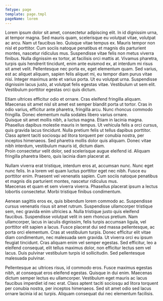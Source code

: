 ```yaml
---
fmtype: page
template: page.tmpl
pageName: lorem
---
```


Lorem ipsum dolor sit amet, consectetur adipiscing elit. In id dignissim 
urna, at tempor magna. Sed mauris quam, scelerisque eu volutpat vitae, 
volutpat ac arcu. Nam ut faucibus leo. Quisque vitae tempus ex. Mauris 
tempor non nisl et porttitor. Cum sociis natoque penatibus et magnis dis 
parturient montes, nascetur ridiculus mus. Suspendisse vitae felis non 
metus viverra finibus. Nulla dignissim ex tortor, at facilisis orci 
mattis at. Vivamus pharetra, turpis quis hendrerit tincidunt, enim ante 
euismod ex, at interdum mi risus sit amet velit. Pellentesque nec porta 
ex, eget elementum quam. Sed varius, est ac aliquet aliquam, sapien felis 
aliquet mi, eu tempor diam purus vitae nisi. Integer maximus ante et 
varius porta. Ut eu volutpat urna. Suspendisse dignissim lacus justo, at 
volutpat felis egestas vitae. Vestibulum ut sem elit. Vestibulum 
porttitor egestas orci quis dictum.

Etiam ultrices efficitur odio et ornare. Cras eleifend fringilla aliquam. 
Maecenas sit amet nisl sit amet est semper blandit porta ut tortor. Cras 
in odio varius, efficitur ante pharetra, fringilla arcu. Nunc rhoncus 
commodo fringilla. Donec elementum nulla sodales libero varius ornare.  
Quisque sit amet mollis nibh, a luctus magna. Etiam in lacinia magna.  
Phasellus dapibus molestie mauris in tempus. Ut vehicula felis a orci 
cursus, quis gravida lacus tincidunt. Nulla pretium felis ut tellus 
dapibus porttitor. Class aptent taciti sociosqu ad litora torquent per 
conubia nostra, per inceptos himenaeos. Sed pharetra mollis dolor quis 
aliquam. Donec vitae nibh interdum, vestibulum mauris id, dictum diam.  
Proin consectetur velit dolor, sed scelerisque augue eleifend id. Aliquam 
fringilla pharetra libero, quis lacinia diam placerat at.

Nullam viverra erat tristique, interdum eros at, accumsan nunc. Nunc eget 
nunc felis. In a lorem vel quam luctus porttitor eget nec nibh. Fusce eu 
porttitor enim. Praesent vel venenatis sapien. Cum sociis natoque 
penatibus et magnis dis parturient montes, nascetur ridiculus mus.  
Maecenas et quam et sem viverra viverra. Phasellus placerat ipsum a 
lectus lobortis consectetur. Morbi tristique finibus condimentum.

Aenean sagittis eros ex, quis bibendum lorem commodo ac. Suspendisse 
cursus venenatis risus sit amet rutrum. Suspendisse ullamcorper tristique 
sem, nec gravida enim ultricies a. Nulla tristique justo quis eleifend 
faucibus. Suspendisse volutpat velit in sem rhoncus pretium. Nam 
ullamcorper, lacus in iaculis dignissim, felis turpis accumsan ligula, 
vel porttitor elit sapien a lacus. Fusce placerat dui sed massa 
pellentesque, ac porta orci elementum. Cras at vestibulum turpis. Donec 
efficitur elit vitae diam condimentum, nec malesuada sem gravida. Ut 
viverra orci eu ipsum feugiat tincidunt. Cras aliquam enim vel semper 
egestas. Sed efficitur, leo a eleifend consequat, elit tellus maximus 
dolor, non efficitur lectus sem vel lacus. Duis pulvinar vestibulum 
turpis id sollicitudin. Sed pellentesque malesuada pulvinar.

Pellentesque ac ultrices risus, id commodo eros. Fusce maximus egestas 
nibh, at consequat eros eleifend egestas. Quisque in dui enim. Maecenas 
dictum semper lectus eu ullamcorper. Vestibulum eget mauris ac lacus 
faucibus imperdiet id nec erat. Class aptent taciti sociosqu ad litora 
torquent per conubia nostra, per inceptos himenaeos. Sed sit amet odio 
sed lacus ornare lacinia id ac turpis. Aliquam consequat dui nec 
elementum facilisis.
